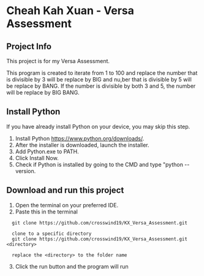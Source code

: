 # Cheah Kah Xuan - Versa Assessment

## Project Info
This project is for my Versa Assessment. 

This program is created to iterate from 1 to 100 and replace the number that is divisible by 3 will be replace by BIG and nu,ber that is divisible by 5 will be replace by BANG. If the number is divisible by both 3 and 5, the number will be replace by BIG BANG.

## Install Python
If you have already install Python on your device, you may skip this step.

1. Install Python https://www.python.org/downloads/. 
2. After the installer is downloaded, launch the installer. 
3. Add Python.exe to PATH.
4. Click Install Now.
5. Check if Python is installed by going to the CMD and type "python --version.

## Download and run this project
1. Open the terminal on your preferred IDE.
2. Paste this in the terminal
```
  git clone https://github.com/crosswind19/KX_Versa_Assessment.git 

  clone to a specific directory
  git clone https://github.com/crosswind19/KX_Versa_Assessment.git <directory>

  replace the <directory> to the folder name

```
3. Click the run button and the program will run
